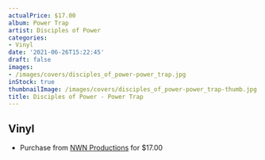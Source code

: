 ```yaml
---
actualPrice: $17.00
album: Power Trap
artist: Disciples of Power
categories:
- Vinyl
date: '2021-06-26T15:22:45'
draft: false
images:
- /images/covers/disciples_of_power-power_trap.jpg
inStock: true
thumbnailImage: /images/covers/disciples_of_power-power_trap-thumb.jpg
title: Disciples of Power - Power Trap
---
```


## Vinyl
* Purchase from [NWN Productions](http://shop.nwnprod.com/index.php?route=product/product&path=75&product_id=5944&sort=pd.name&order=ASC) for $17.00

